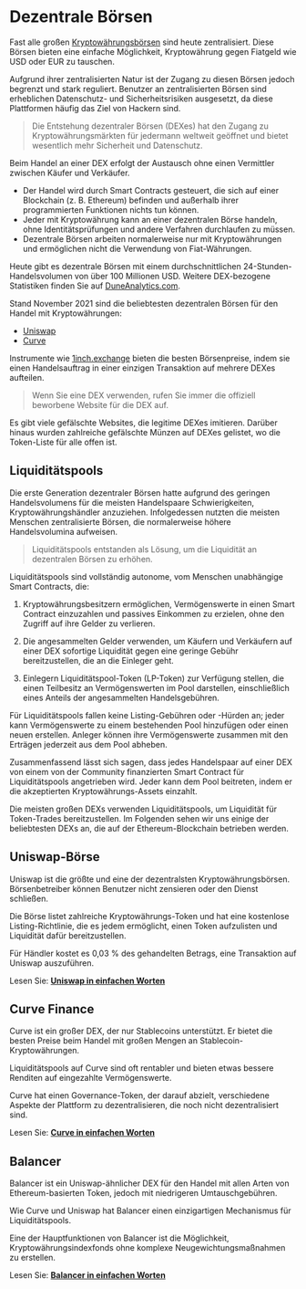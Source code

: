 # Dezentrale Börsen

Fast alle großen [Kryptowährungsbörsen](../../fundamentals/de/6-buying-cryptocurrency-basics.md) sind heute zentralisiert. Diese Börsen bieten eine einfache Möglichkeit, Kryptowährung gegen Fiatgeld wie USD oder EUR zu tauschen.

Aufgrund ihrer zentralisierten Natur ist der Zugang zu diesen Börsen jedoch begrenzt und stark reguliert. Benutzer an zentralisierten Börsen sind erheblichen Datenschutz- und Sicherheitsrisiken ausgesetzt, da diese Plattformen häufig das Ziel von Hackern sind.

> Die Entstehung dezentraler Börsen (DEXes) hat den Zugang zu Kryptowährungsmärkten für jedermann weltweit geöffnet und bietet wesentlich mehr Sicherheit und Datenschutz.

Beim Handel an einer DEX erfolgt der Austausch ohne einen Vermittler zwischen Käufer und Verkäufer.

- Der Handel wird durch Smart Contracts gesteuert, die sich auf einer Blockchain (z. B. Ethereum) befinden und außerhalb ihrer programmierten Funktionen nichts tun können.
- Jeder mit Kryptowährung kann an einer dezentralen Börse handeln, ohne Identitätsprüfungen und andere Verfahren durchlaufen zu müssen.
- Dezentrale Börsen arbeiten normalerweise nur mit Kryptowährungen und ermöglichen nicht die Verwendung von Fiat-Währungen.

Heute gibt es dezentrale Börsen mit einem durchschnittlichen 24-Stunden-Handelsvolumen von über 100 Millionen USD. Weitere DEX-bezogene Statistiken finden Sie auf [DuneAnalytics.com](https://explore.duneanalytics.com/public/dashboards/c87JEtVi2GlyIZHQOR02NsfyJV48eaKEQSiKplJ7).

Stand November 2021 sind die beliebtesten dezentralen Börsen für den Handel mit Kryptowährungen:

- [Uniswap](https://uniswap.info/home)
- [Curve](https://curve.fi)

Instrumente wie [1inch.exchange](https://1inch.exchange/) bieten die besten Börsenpreise, indem sie einen Handelsauftrag in einer einzigen Transaktion auf mehrere DEXes aufteilen.

> Wenn Sie eine DEX verwenden, rufen Sie immer die offiziell beworbene Website für die DEX auf.

Es gibt viele gefälschte Websites, die legitime DEXes imitieren. Darüber hinaus wurden zahlreiche gefälschte Münzen auf DEXes gelistet, wo die Token-Liste für alle offen ist.

## Liquiditätspools

Die erste Generation dezentraler Börsen hatte aufgrund des geringen Handelsvolumens für die meisten Handelspaare Schwierigkeiten, Kryptowährungshändler anzuziehen. Infolgedessen nutzten die meisten Menschen zentralisierte Börsen, die normalerweise höhere Handelsvolumina aufweisen.

> Liquiditätspools entstanden als Lösung, um die Liquidität an dezentralen Börsen zu erhöhen.

Liquiditätspools sind vollständig autonome, vom Menschen unabhängige Smart Contracts, die:

1. Kryptowährungsbesitzern ermöglichen, Vermögenswerte in einen Smart Contract einzuzahlen und passives Einkommen zu erzielen, ohne den Zugriff auf ihre Gelder zu verlieren.

2. Die angesammelten Gelder verwenden, um Käufern und Verkäufern auf einer DEX sofortige Liquidität gegen eine geringe Gebühr bereitzustellen, die an die Einleger geht.

3. Einlegern Liquiditätspool-Token (LP-Token) zur Verfügung stellen, die einen Teilbesitz an Vermögenswerten im Pool darstellen, einschließlich eines Anteils der angesammelten Handelsgebühren.

Für Liquiditätspools fallen keine Listing-Gebühren oder -Hürden an; jeder kann Vermögenswerte zu einem bestehenden Pool hinzufügen oder einen neuen erstellen. Anleger können ihre Vermögenswerte zusammen mit den Erträgen jederzeit aus dem Pool abheben.

Zusammenfassend lässt sich sagen, dass jedes Handelspaar auf einer DEX von einem von der Community finanzierten Smart Contract für Liquiditätspools angetrieben wird. Jeder kann dem Pool beitreten, indem er die akzeptierten Kryptowährungs-Assets einzahlt.

Die meisten großen DEXs verwenden Liquiditätspools, um Liquidität für Token-Trades bereitzustellen. Im Folgenden sehen wir uns einige der beliebtesten DEXs an, die auf der Ethereum-Blockchain betrieben werden.

## Uniswap-Börse

Uniswap ist die größte und eine der dezentralsten Kryptowährungsbörsen. Börsenbetreiber können Benutzer nicht zensieren oder den Dienst schließen.

Die Börse listet zahlreiche Kryptowährungs-Token und hat eine kostenlose Listing-Richtlinie, die es jedem ermöglicht, einen Token aufzulisten und Liquidität dafür bereitzustellen.

Für Händler kostet es 0,03 % des gehandelten Betrags, eine Transaktion auf Uniswap auszuführen.

Lesen Sie: **[Uniswap in einfachen Worten](../../token_guides/de/uniswap.md)**

## Curve Finance

Curve ist ein großer DEX, der nur Stablecoins unterstützt. Er bietet die besten Preise beim Handel mit großen Mengen an Stablecoin-Kryptowährungen.

Liquiditätspools auf Curve sind oft rentabler und bieten etwas bessere Renditen auf eingezahlte Vermögenswerte.

Curve hat einen Governance-Token, der darauf abzielt, verschiedene Aspekte der Plattform zu dezentralisieren, die noch nicht dezentralisiert sind.

Lesen Sie: **[Curve in einfachen Worten](../../token_guides/de/curve-finance.md)**

## Balancer

Balancer ist ein Uniswap-ähnlicher DEX für den Handel mit allen Arten von Ethereum-basierten Token, jedoch mit niedrigeren Umtauschgebühren.

Wie Curve und Uniswap hat Balancer einen einzigartigen Mechanismus für Liquiditätspools.

Eine der Hauptfunktionen von Balancer ist die Möglichkeit, Kryptowährungsindexfonds ohne komplexe Neugewichtungsmaßnahmen zu erstellen.

Lesen Sie: **[Balancer in einfachen Worten](../../token_guides/de/balancer-dex.md)**